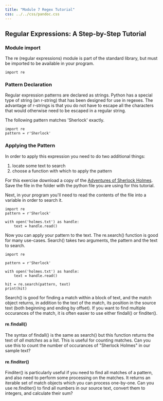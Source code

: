 ```yaml
---
title: "Module 7 Regex Tutorial"
css: ../../css/pandoc.css
---
```


## Regular Expressions: A Step-by-Step Tutorial

### Module import

The re (regular expressions) module is part of the standard library, but must be imported to be available in your program.

``` {.python .numberLines} 
import re
```

### Pattern Declaration

Regular expression patterns are declared as strings.  Python has a special type of string (an r-string) that has been designed for use in regexes.  The advantage of r-strings is that you do not have to escape all the characters that would otherwise need to be escaped in a regular string.

The following pattern matches 'Sherlock' exactly.

``` {.python .numberLines}
import re
pattern = r'Sherlock'
```

### Applying the Pattern

In order to apply this expression you need to do two additional things:

1. locate some text to search
2. choose a function with which to apply the pattern

For this exercise download a copy of the [Adventures of Sherlock Holmes](holmes.txt). Save the file in the folder with the python file you are using for this tutorial.

Next, in your program you'll need to read the contents of the file into a variable in order to search it.

``` {.python .numberLines}
import re
pattern = r'Sherlock'

with open('holmes.txt') as handle:
    text = handle.read()
```

Now you can apply your pattern to the text. The re.search() function is good for many use-cases. Search() takes two arguments, the pattern and the text to search.

``` {.python .numberLines}
import re

pattern = r'Sherlock'

with open('holmes.txt') as handle:
    text = handle.read() 

hit = re.search(pattern, text)
print(hit)
```

Search() is good for finding a match within a block of text, and the match object returns, in addition to the text of the match, its position in the source text (both beginning and ending by offset).  If you want to find multiple occurances of the match, it is often easier to use either findall() or finditer().

#### re.findall()

The syntax of findall() is the same as search() but this function returns the text of *all matches* as a list.  This is useful for counting matches. Can you use this to count the number of occurances of "Sherlock Holmes" in our sample text?

#### re.finditer()

Finditer() is particularly useful if you need to find all matches of a pattern, and also need to perform some processing on the matches. It returns an iterable set of match objects which you can process one-by-one.  Can you use re.finditer() to find all numbers in our source text, convert them to integers, and calculate their sum?
